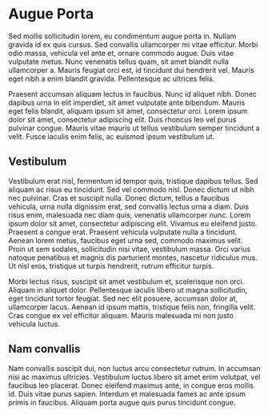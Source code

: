 # Augue Porta

Sed mollis sollicitudin lorem, eu condimentum augue porta in. Nullam gravida id ex quis cursus. Sed convallis ullamcorper mi vitae efficitur. Morbi odio massa, vehicula vel ante et, ornare commodo augue. Duis vitae vulputate metus. Nunc venenatis tellus quam, sit amet blandit nulla ullamcorper a. Mauris feugiat orci est, id tincidunt dui hendrerit vel. Mauris eget nibh a enim blandit gravida. Pellentesque ac ultrices felis.

Praesent accumsan aliquam lectus in faucibus. Nunc id aliquet nibh. Donec dapibus urna in elit imperdiet, sit amet vulputate ante bibendum. Mauris eget felis blandit, aliquam ipsum sit amet, consectetur orci. Lorem ipsum dolor sit amet, consectetur adipiscing elit. Duis rhoncus leo vel purus pulvinar congue. Mauris vitae mauris ut tellus vestibulum semper tincidunt a velit. Fusce iaculis enim felis, ac euismod ipsum vestibulum ut.

## Vestibulum

Vestibulum erat nisl, fermentum id tempor quis, tristique dapibus tellus. Sed aliquam ac risus eu tincidunt. Sed vel commodo nisl. Donec dictum ut nibh nec pulvinar. Cras et suscipit nulla. Donec dictum, tellus a faucibus vehicula, urna nulla dignissim erat, sed convallis lectus urna a diam. Duis risus enim, malesuada nec diam quis, venenatis ullamcorper nunc. Lorem ipsum dolor sit amet, consectetur adipiscing elit. Vivamus eu eleifend justo. Praesent a congue erat. Praesent vehicula vulputate nulla a tincidunt. Aenean lorem metus, faucibus eget urna sed, commodo maximus velit. Proin ut sem sodales, sollicitudin nisi vitae, vestibulum massa. Orci varius natoque penatibus et magnis dis parturient montes, nascetur ridiculus mus. Ut nisl eros, tristique ut turpis hendrerit, rutrum efficitur turpis.

Morbi lectus risus, suscipit sit amet vestibulum et, scelerisque non orci. Aliquam in aliquet dolor. Pellentesque iaculis libero ut magna sollicitudin, eget tincidunt tortor feugiat. Sed nec elit posuere, accumsan dolor at, ullamcorper lacus. Aenean id ipsum mattis, tristique felis non, fringilla velit. Cras congue ex vel efficitur aliquam. Mauris malesuada mi non justo vehicula luctus.

## Nam convallis

Nam convallis suscipit dui, non luctus arcu consectetur rutrum. In accumsan nisi ac maximus ultricies. Vestibulum luctus libero sit amet enim volutpat, vel faucibus leo placerat. Donec eleifend maximus ante, in congue eros mollis id. Duis vitae purus sapien. Interdum et malesuada fames ac ante ipsum primis in faucibus. Aliquam porta augue quis purus tincidunt congue.